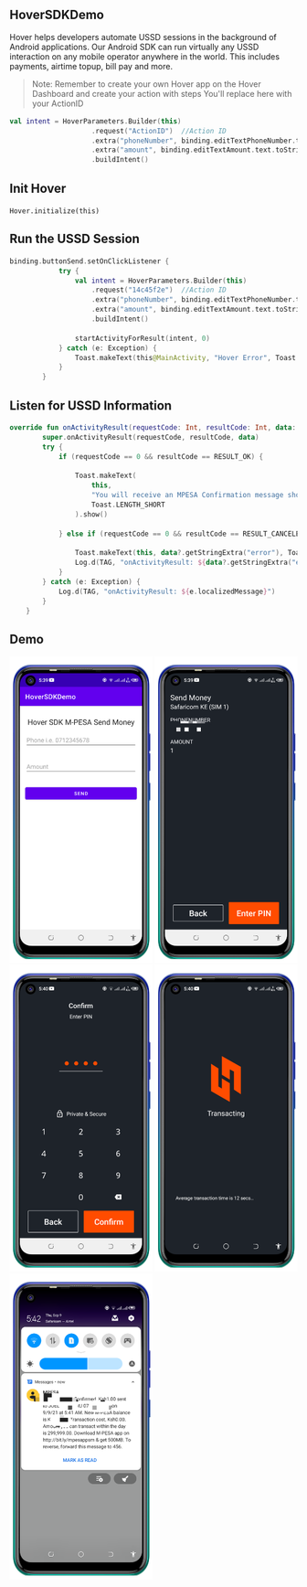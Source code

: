 ## HoverSDKDemo
Hover helps developers automate USSD sessions in the background of Android applications. Our Android SDK can run virtually any USSD interaction on any mobile operator anywhere in the world. This includes payments, airtime topup, bill pay and more.


>Note: Remember to create your own Hover app on the Hover Dashboard and create your action with steps
You'll replace here with your ActionID
```kotlin
val intent = HoverParameters.Builder(this)
                    .request("ActionID")  //Action ID
                    .extra("phoneNumber", binding.editTextPhoneNumber.text.toString().trim())
                    .extra("amount", binding.editTextAmount.text.toString().trim())
                    .buildIntent()
```

## Init Hover
`Hover.initialize(this)`

## Run the USSD Session
```kotlin
binding.buttonSend.setOnClickListener {
            try {
                val intent = HoverParameters.Builder(this)
                    .request("14c45f2e")  //Action ID
                    .extra("phoneNumber", binding.editTextPhoneNumber.text.toString().trim())
                    .extra("amount", binding.editTextAmount.text.toString().trim())
                    .buildIntent()

                startActivityForResult(intent, 0)
            } catch (e: Exception) {
                Toast.makeText(this@MainActivity, "Hover Error", Toast.LENGTH_SHORT).show()
            }
        }
```

## Listen for USSD Information
```kotlin
override fun onActivityResult(requestCode: Int, resultCode: Int, data: Intent?) {
        super.onActivityResult(requestCode, resultCode, data)
        try {
            if (requestCode == 0 && resultCode == RESULT_OK) {

                Toast.makeText(
                    this,
                    "You will receive an MPESA Confirmation message shortly",
                    Toast.LENGTH_SHORT
                ).show()

            } else if (requestCode == 0 && resultCode == RESULT_CANCELED) {

                Toast.makeText(this, data?.getStringExtra("error"), Toast.LENGTH_SHORT).show()
                Log.d(TAG, "onActivityResult: ${data?.getStringExtra("error")}")
            }
        } catch (e: Exception) {
            Log.d(TAG, "onActivityResult: ${e.localizedMessage}")
        }
    }
```

## Demo
<p float="left">
<img src="screenshots/Screenshot_20210909-053905.png" width=250/>
<img src="screenshots/Screenshot_20210909-054006.png" width=250/>
<img src="screenshots/Screenshot_20210909-054022.png" width=250/>
<img src="screenshots/Screenshot_20210909-054038.png" width=250/>
<img src="screenshots/Screenshot_20210909-054259.png" width=250/>
  </p>



